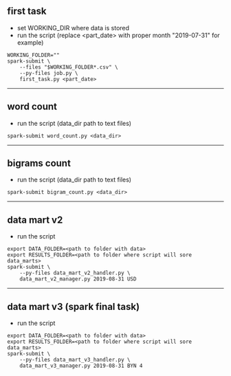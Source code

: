 ## first task

* set WORKING_DIR where data is stored
* run the script (replace <part_date> with proper month "2019-07-31" for example)
```commandline
WORKING_FOLDER=""
spark-submit \
    --files "$WORKING_FOLDER*.csv" \
    --py-files job.py \
    first_task.py <part_date>
```
------------------------------------------------------------------
## word count
* run the script (data_dir path to text files)
```commandline
spark-submit word_count.py <data_dir>
```
------------------------------------------------------------------
## bigrams count
* run the script (data_dir path to text files)
```commandline
spark-submit bigram_count.py <data_dir>
```
-----------------------------------------------------------------
## data mart v2
* run the script 
```commandline
export DATA_FOLDER=<path to folder with data>
export RESULTS_FOLDER=<path to folder where script will sore data_marts>
spark-submit \
    --py-files data_mart_v2_handler.py \
    data_mart_v2_manager.py 2019-08-31 USD
```
-----------------------------------------------------------------
## data mart v3 (spark final task)
* run the script 
```commandline
export DATA_FOLDER=<path to folder with data>
export RESULTS_FOLDER=<path to folder where script will sore data_marts>
spark-submit \
    --py-files data_mart_v3_handler.py \
    data_mart_v3_manager.py 2019-08-31 BYN 4
```